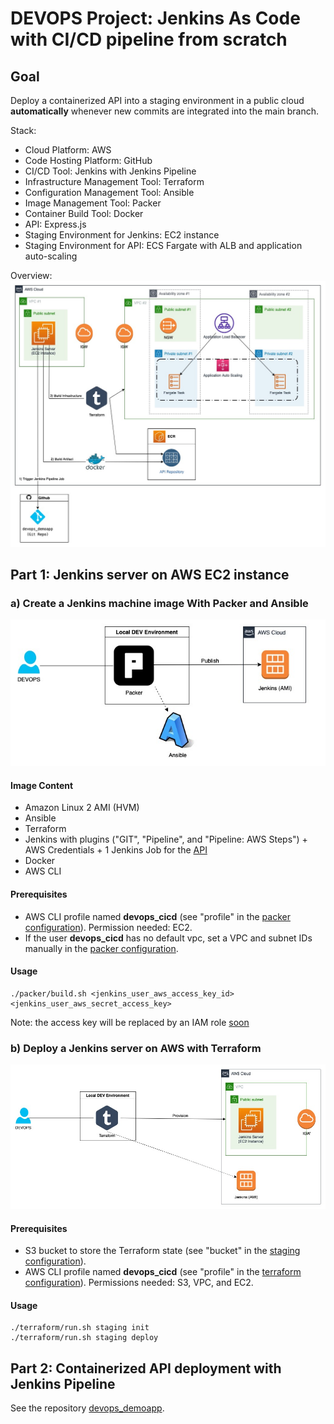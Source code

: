 # DEVOPS Project: Jenkins As Code with CI/CD pipeline from scratch
## Goal
Deploy a containerized API into a staging environment in a public cloud **automatically** whenever new commits are integrated into the main branch.

Stack:
* Cloud Platform: AWS
* Code Hosting Platform: GitHub
* CI/CD Tool: Jenkins with Jenkins Pipeline
* Infrastructure Management Tool: Terraform
* Configuration Management Tool: Ansible
* Image Management Tool: Packer 
* Container Build Tool: Docker
* API: Express.js
* Staging Environment for Jenkins: EC2 instance
* Staging Environment for API: ECS Fargate with ALB and application auto-scaling

Overview:
![Overview](/misc/devops_cicd-Overview.jpg)

## Part 1: Jenkins server on AWS EC2 instance

### a) Create a Jenkins machine image With Packer and Ansible

![Packer](/misc/devops_cicd-Packer.jpg)

#### Image Content
* Amazon Linux 2 AMI (HVM)
* Ansible
* Terraform
* Jenkins with plugins ("GIT", "Pipeline", and "Pipeline: AWS Steps") + AWS Credentials + 1 Jenkins Job for the [API](https://github.com/thecloudprofessional/devops_demoapp)
* Docker
* AWS CLI

#### Prerequisites
* AWS CLI profile named **devops_cicd** (see "profile" in the [packer configuration](/packer/jenkins-amazonlinux.pkr.hcl)). Permission needed: EC2.
* If the user **devops_cicd** has no default vpc, set a VPC and subnet IDs manually in the [packer configuration](/packer/jenkins-amazonlinux.pkr.hcl). 

#### Usage
```
./packer/build.sh <jenkins_user_aws_access_key_id> <jenkins_user_aws_secret_access_key>
```
Note: the access key will be replaced by an IAM role [soon](https://github.com/thecloudprofessional/devops_cicd/issues/1)

### b) Deploy a Jenkins server on AWS with Terraform
![Terraform](/misc/devops_cicd-Terraform.jpg)

#### Prerequisites
* S3 bucket to store the Terraform state (see "bucket" in the [staging configuration](/terraform/backend-staging.tf)).
* AWS CLI profile named **devops_cicd** (see "profile" in the [terraform configuration](/terraform/staging/main.tf)). Permissions needed: S3, VPC, and EC2.

#### Usage
```
./terraform/run.sh staging init
./terraform/run.sh staging deploy
```

## Part 2: Containerized API deployment with Jenkins Pipeline
See the repository [devops_demoapp](https://github.com/thecloudprofessional/devops_demoapp).
